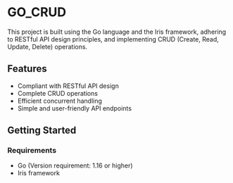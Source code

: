 # GO_CRUD

This project is built using the Go language and the Iris framework, adhering to RESTful API design principles, and implementing CRUD (Create, Read, Update, Delete) operations.

## Features

- Compliant with RESTful API design
- Complete CRUD operations
- Efficient concurrent handling
- Simple and user-friendly API endpoints

## Getting Started

### Requirements

- Go (Version requirement: 1.16 or higher)
- Iris framework
